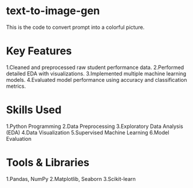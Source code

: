 # text-to-image-gen
This is the code to convert prompt into a colorful picture.

# Key Features
1.Cleaned and preprocessed raw student performance data.
2.Performed detailed EDA with visualizations.
3.Implemented multiple machine learning models.
4.Evaluated model performance using accuracy and classification metrics.

# Skills Used
1.Python Programming
2.Data Preprocessing
3.Exploratory Data Analysis (EDA)
4.Data Visualization
5.Supervised Machine Learning
6.Model Evaluation

# Tools & Libraries
1.Pandas, NumPy
2.Matplotlib, Seaborn
3.Scikit-learn


